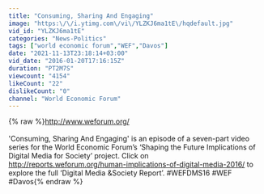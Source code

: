 ```yaml
---
title: "Consuming, Sharing And Engaging"
image: "https:\/\/i.ytimg.com\/vi\/YLZKJ6ma1tE\/hqdefault.jpg"
vid_id: "YLZKJ6ma1tE"
categories: "News-Politics"
tags: ["world economic forum","WEF","Davos"]
date: "2021-11-13T23:18:14+03:00"
vid_date: "2016-01-20T17:16:15Z"
duration: "PT2M7S"
viewcount: "4154"
likeCount: "22"
dislikeCount: "0"
channel: "World Economic Forum"
---
```

{% raw %}<a rel="nofollow" target="blank" href="http://www.weforum.org/">http://www.weforum.org/</a><br /><br />'Consuming, Sharing And Engaging' is an episode of a seven-part video series for the World Economic Forum’s ‘Shaping the Future Implications of Digital Media for Society’ project. Click on <a rel="nofollow" target="blank" href="http://reports.weforum.org/human-implications-of-digital-media-2016/">http://reports.weforum.org/human-implications-of-digital-media-2016/</a> to explore the full ‘Digital Media &amp;Society Report’. #WEFDMS16 #WEF #Davos{% endraw %}
